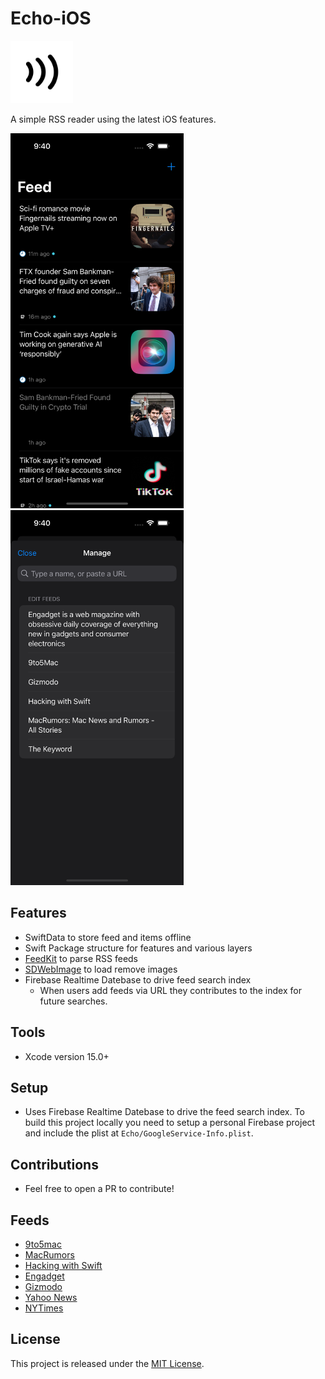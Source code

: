 # Echo-iOS
<img src="documentation/images/echo-icon.png" width="100" /> 

A simple RSS reader using the latest iOS features.

<img src="documentation/images/home.png" height="600" /> <img src="documentation/images/manage.png" height="600" />

## Features
- SwiftData to store feed and items offline
- Swift Package structure for features and various layers
- [FeedKit](https://github.com/nmdias/FeedKit) to parse RSS feeds
- [SDWebImage](https://github.com/SDWebImage/SDWebImageSwiftUI) to load remove images
- Firebase Realtime Datebase to drive feed search index
  - When users add feeds via URL they contributes to the index for future searches.

## Tools
- Xcode version 15.0+

## Setup
- Uses Firebase Realtime Datebase to drive the feed search index. To build this project locally you need to setup a personal Firebase project and include the plist at `Echo/GoogleService-Info.plist`.

## Contributions
- Feel free to open a PR to contribute!

## Feeds
- [9to5mac](https://9to5mac.com/feed/)
- [MacRumors](https://feeds.macrumors.com/MacRumors-All)
- [Hacking with Swift](https://www.hackingwithswift.com/articles/rss)
- [Engadget](https://engadget.com/rss.xml)
- [Gizmodo](https://gizmodo.com/rss)
- [Yahoo News](https://www.yahoo.com/news/rss/world/)
- [NYTimes](https://rss.nytimes.com/services/xml/rss/nyt/US.xml)

## License
This project is released under the [MIT License](LICENSE).
